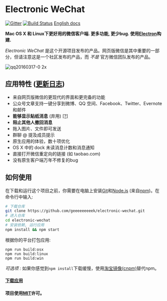 # Electronic WeChat

[![Gitter](https://badges.gitter.im/geeeeeeeeek/electronic-wechat.svg)](https://gitter.im/geeeeeeeeek/electronic-wechat?utm_source=badge&utm_medium=badge&utm_campaign=pr-badge&utm_content=body_badge)  [![Build Status](https://travis-ci.org/geeeeeeeeek/electronic-wechat.svg?branch=master)](https://travis-ci.org/geeeeeeeeek/electronic-wechat)  [English docs](README.md)

**Mac OS X 和 Linux下更好用的微信客户端. 更多功能, 更少bug. 使用[Electron](https://github.com/atom/electron)构建.** 

*Electronic WeChat* 是这个开源项目发布的产品。网页版微信是其中重要的一部分，但请注意这是一个社区发布的产品，而 *不是* 官方微信团队发布的产品。

![qq20160317-0 2x](https://cloud.githubusercontent.com/assets/7262715/13844793/ec6b6dae-ec76-11e5-934e-a388527b2ede.png)

## 应用特性 ([更新日志](CHANGELOG.md))

-  来自网页版微信的更现代的界面和更完备的功能
-  公众号文章支持一键分享到微博、QQ 空间、Facebook、Twitter、Evernote 和邮件
-  **能够显示贴纸消息** (弃用) [[?]](https://github.com/geeeeeeeeek/electronic-wechat/issues/2)
-  **阻止其他人撤回消息**
-  拖入图片、文件即可发送
-  群聊 @ 提及成员提示
-  原生应用的体验，数十项优化
-  OS X 中的 dock 未读消息计数和消息通知
-  直接打开微信重定向的链接 (如 taobao.com)
-  没有原生客户端万年不修复的bug

## 如何使用

在下载和运行这个项目之前，你需要在电脑上安装[Git](https://git-scm.com)和[Node.js](https://nodejs.org/en/download/) (来自[npm](https://www.npmjs.com/))。在命令行中输入:

``` bash
# 下载仓库
git clone https://github.com/geeeeeeeeek/electronic-wechat.git
# 进入仓库
cd electronic-wechat
# 安装依赖, 运行应用
npm install && npm start
```

根据你的平台打包应用:

``` shell
npm run build:osx
npm run build:linux
npm run build:win
```

*可选项 :* 如果你感觉到`npm install`下载缓慢，使用[淘宝镜像(cnpm)](http://npm.taobao.org/)替代npm。

#### [下载应用](https://github.com/geeeeeeeeek/electronic-wechat/releases)

#### 项目使用[MIT](LICENSE.md)许可。